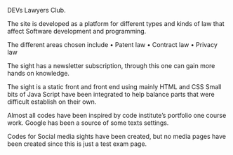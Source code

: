 DEVs Lawyers Club.

The site is developed as a platform for different types and kinds of law that affect Software development and programming.

The different areas chosen include 
•	Patent law
•	Contract law
•	Privacy law

The sight has a newsletter subscription, through this one can gain more hands on knowledge.

The sight is a static front and front end using mainly HTML and CSS
Small bits of Java Script have been integrated to help balance parts that were difficult establish on their own.

Almost all codes have been inspired by code institute’s portfolio one course work.
Google has been a source of some texts settings.

Codes for Social media sights have been created, but no media pages have been created since this is just a test exam page.
